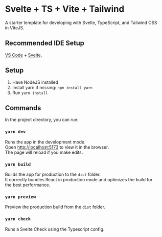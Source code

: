 # Svelte + TS + Vite + Tailwind

A starter template for developing with Svelte, TypeScript, and Tailwind CSS in ViteJS.

## Recommended IDE Setup

[VS Code](https://code.visualstudio.com/) + [Svelte](https://marketplace.visualstudio.com/items?itemName=svelte.svelte-vscode).

## Setup

1. Have NodeJS installed
1. Install yarn if missing: `npm install yarn`
1. Run `yarn install`

## Commands

In the project directory, you can run:

### `yarn dev`

Runs the app in the development mode.<br />
Open [http://localhost:5173](http://localhost:5173) to view it in the browser.<br />
The page will reload if you make edits.<br />

### `yarn build`

Builds the app for production to the `dist` folder.<br />
It correctly bundles React in production mode and optimizes the build for the best performance.

### `yarn preview`

Preview the production build from the `dist` folder.<br />

### `yarn check`

Runs a Svelte Check using the Typescript config.<br />
